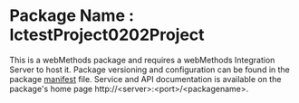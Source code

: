 # Package Name : IctestProject0202Project
This is a webMethods package and requires a webMethods Integration Server to host it. Package versioning and configuration can be found in the package [manifest](./IctestProject0202Project/manifest.v3) file. Service and API documentation is available on the package's home page http://&lt;server&gt;:&lt;port&gt;/&lt;packagename>.